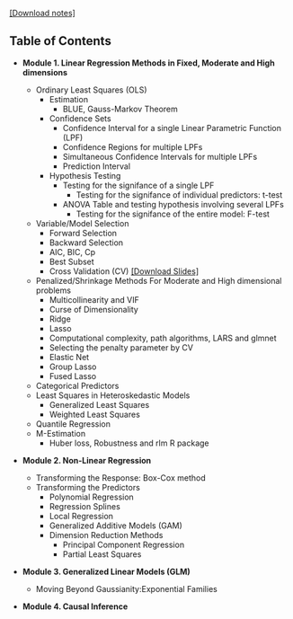 
[[Download notes]](https://www.dropbox.com/s/azj7dm228czl4ui/notes-linear-reg.pdf?raw=1)

Table of Contents
-----------------

* <b> Module 1. Linear Regression Methods in Fixed, Moderate and High dimensions </b>
  * Ordinary Least Squares (OLS)
    * Estimation
      * BLUE, Gauss-Markov Theorem
    * Confidence Sets
      * Confidence Interval for a single Linear Parametric Function (LPF)
      * Confidence Regions for multiple LPFs
      * Simultaneous Confidence Intervals for multiple LPFs
      * Prediction Interval
    * Hypothesis Testing
      * Testing for the signifance of a single LPF
        * Testing for the signifance of individual predictors: t-test
      * ANOVA Table and testing hypothesis involving several LPFs 
        * Testing for the signifance of the entire model: F-test
  * Variable/Model Selection
    * Forward Selection
    * Backward Selection
    * AIC, BIC, Cp
    * Best Subset
    * Cross Validation (CV) [[Download Slides]](https://www.dropbox.com/s/13qskvow8ytv9cf/cross-validation.pdf?dl=0) 
  * Penalized/Shrinkage Methods For Moderate and High dimensional problems
    * Multicollinearity and VIF 
    * Curse of Dimensionality 
    * Ridge
    * Lasso
    * Computational complexity, path algorithms, LARS and glmnet
    * Selecting the penalty parameter by CV
    * Elastic Net
    * Group Lasso
    * Fused Lasso
  * Categorical Predictors
  * Least Squares in Heteroskedastic Models 
    * Generalized Least Squares
    * Weighted Least Squares
  * Quantile Regression   
  * M-Estimation
    * Huber loss, Robustness and rlm R package
  
  
* <b> Module 2. Non-Linear Regression</b>
  * Transforming the Response: Box-Cox method
  * Transforming the Predictors
    * Polynomial Regression
    * Regression Splines
    * Local Regression
    * Generalized Additive Models (GAM)
    * Dimension Reduction Methods
      * Principal Component Regression
      * Partial Least Squares
   
 * <b> Module 3. Generalized Linear Models (GLM) </b>
    * Moving Beyond Gaussianity:Exponential Families
    
    
* <b> Module 4. Causal Inference</b>
